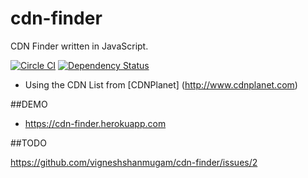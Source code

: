 # cdn-finder
CDN Finder written in JavaScript. 

[![Circle CI](https://circleci.com/gh/vigneshshanmugam/cdn-finder.svg?style=svg)](https://circleci.com/gh/vigneshshanmugam/cdn-finder)
[![Dependency Status](https://david-dm.org/vigneshshanmugam/cdn-finder.svg)](https://david-dm.org/vigneshshanmugam/cdn-finder)

* Using the CDN List from [CDNPlanet] (http://www.cdnplanet.com)

##DEMO
	
* https://cdn-finder.herokuapp.com

##TODO
 
 https://github.com/vigneshshanmugam/cdn-finder/issues/2 

